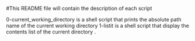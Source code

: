 #This README file will contain the description of each script

0-current_working_directory is a shell script that prints the absolute path name of the current working directory
1-listit is a shell script that display the contents list of the current directory
.
